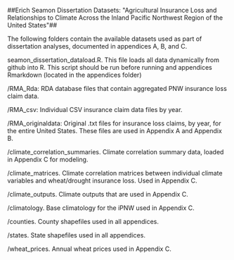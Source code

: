 ##Erich Seamon Dissertation Datasets: "Agricultural Insurance Loss and Relationships to Climate Across the Inland Pacific Northwest Region of the United States"##

The following folders contain the available datasets used as part of dissertation analyses, documented in appendices A, B, and C.

seamon_dissertation_dataload.R.  This file loads all data dynamically from github into R.  This script should be run before running and appendices Rmarkdown (located in the appendices folder)

/RMA_Rda: RDA database files that contain aggregated PNW insurance loss claim data.

/RMA_csv: Individual CSV insurance claim data files by year.

/RMA_originaldata: Original .txt files for insurance loss claims, by year, for the entire United States.  These files are used in Appendix A and Appendix B.

/climate_correlation_summaries.  Climate correlation summary data, loaded in Appendix C for modeling.

/climate_matrices.  Climate correlation matrices between individual climate variables and wheat/drought insurance loss.  Used in Appendix C.

/climate_outputs.  Climate outputs that are used in Appendix C.

/climatology.  Base climatology for the iPNW used in Appendix C.

/counties.  County shapefiles used in all appendices.

/states.  State shapefiles used in all appendices.

/wheat_prices.  Annual wheat prices used in Appendix C.

